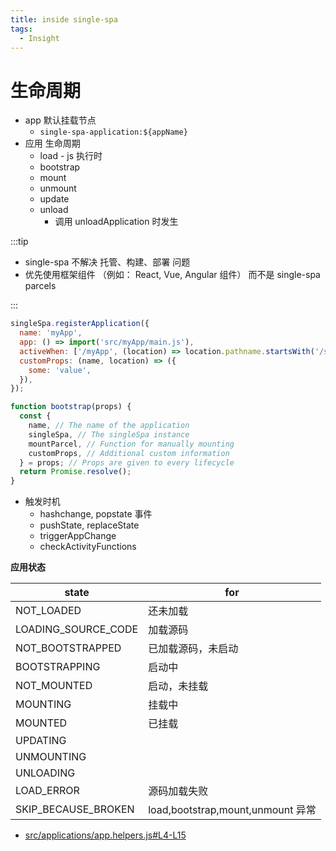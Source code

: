 ```yaml
---
title: inside single-spa
tags:
  - Insight
---
```


# 生命周期

- app 默认挂载节点
  - `single-spa-application:${appName}`
- 应用 生命周期
  - load - js 执行时
  - bootstrap
  - mount
  - unmount
  - update
  - unload
    - 调用 unloadApplication 时发生

:::tip

- single-spa 不解决 托管、构建、部署 问题
- 优先使用框架组件 （例如： React, Vue, Angular 组件） 而不是 single-spa parcels

:::

```js
singleSpa.registerApplication({
  name: 'myApp',
  app: () => import('src/myApp/main.js'),
  activeWhen: ['/myApp', (location) => location.pathname.startsWith('/some/other/path')],
  customProps: (name, location) => ({
    some: 'value',
  }),
});
```

```js
function bootstrap(props) {
  const {
    name, // The name of the application
    singleSpa, // The singleSpa instance
    mountParcel, // Function for manually mounting
    customProps, // Additional custom information
  } = props; // Props are given to every lifecycle
  return Promise.resolve();
}
```

- 触发时机
  - hashchange, popstate 事件
  - pushState, replaceState
  - triggerAppChange
  - checkActivityFunctions

**应用状态**

| state               | for                               |
| ------------------- | --------------------------------- |
| NOT_LOADED          | 还未加载                          |
| LOADING_SOURCE_CODE | 加载源码                          |
| NOT_BOOTSTRAPPED    | 已加载源码，未启动                |
| BOOTSTRAPPING       | 启动中                            |
| NOT_MOUNTED         | 启动，未挂载                      |
| MOUNTING            | 挂载中                            |
| MOUNTED             | 已挂载                            |
| UPDATING            |
| UNMOUNTING          |
| UNLOADING           |
| LOAD_ERROR          | 源码加载失败                      |
| SKIP_BECAUSE_BROKEN | load,bootstrap,mount,unmount 异常 |

- [src/applications/app.helpers.js#L4-L15](https://github.com/single-spa/single-spa/blob/80682e10ec929644d7a50280ea0d43675d31ee56/src/applications/app.helpers.js#L4-L15)
